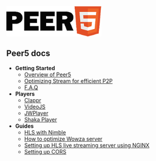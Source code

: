 <img class="logo" src="./images/logo.png" />

## Peer5 docs

- **Getting Started**
    - [Overview of Peer5](overview)
    - [Optimizing Stream for efficient P2P](overview/#optimizing-stream-for-efficient-p2p)
    - [F.A.Q](faq/)
- **Players**
    - [Clappr](players/clappr/)
    - [VideoJS](players/videojs/)
    - [JWPlayer](players/jwplayer-7/)
    - [Shaka Player](players/shaka-player/)
- **Guides**
    - [HLS with Nimble](guides/hls-with-nimble/)
    - [How to optimize Wowza server](guides/how-to-optimize-wowza-server/)
    - [Setting up HLS live streaming server using NGINX](guides/setting-up-hls-live-streaming-server-using-nginx/)
    - [Setting up CORS](guides/cors/)
